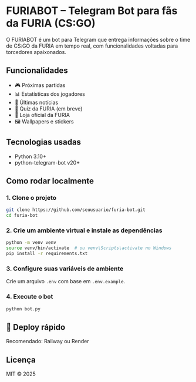 # FURIABOT – Telegram Bot para fãs da FURIA (CS:GO)

O FURIABOT é um bot para Telegram que entrega informações sobre o time de CS:GO da FURIA em tempo real, com funcionalidades voltadas para torcedores apaixonados.

## Funcionalidades
- 🎮 Próximas partidas
- 📊 Estatísticas dos jogadores
- 📰 Últimas notícias
- 🧠 Quiz da FURIA (em breve)
- 🛒 Loja oficial da FURIA
- 🖼️ Wallpapers e stickers

## Tecnologias usadas
- Python 3.10+
- python-telegram-bot v20+

## Como rodar localmente

### 1. Clone o projeto
```bash
git clone https://github.com/seuusuario/furia-bot.git
cd furia-bot
```

### 2. Crie um ambiente virtual e instale as dependências
```bash
python -m venv venv
source venv/bin/activate  # ou venv\Scripts\activate no Windows
pip install -r requirements.txt
```

### 3. Configure suas variáveis de ambiente
Crie um arquivo `.env` com base em `.env.example`.

### 4. Execute o bot
```bash
python bot.py
```

## 🚀 Deploy rápido
Recomendado: Railway ou Render

## Licença
MIT © 2025
